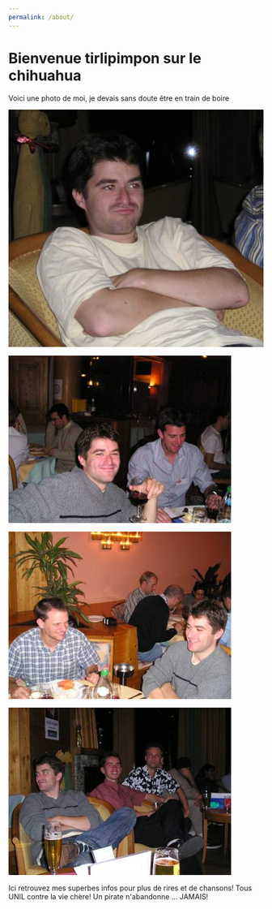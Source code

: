 ```yaml
---
permalink: /about/
---
```




# Bienvenue tirlipimpon sur le chihuahua

Voici une photo de moi, je devais sans doute être en train de boire

![Moi](images/moboldi.png)

![Moi2](images/moboldi2.jpeg)

![Moi3](images/moboldi3.jpeg)

![Moi4](images/moboldi4.jpeg)




Ici retrouvez mes superbes infos pour plus de rires et de chansons! Tous UNIL contre la vie chère! Un pirate n'abandonne ... JAMAIS! 

